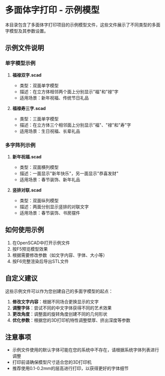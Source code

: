 # 多面体字打印 - 示例模型

本目录包含了多面体字打印项目的示例模型文件，这些文件展示了不同类型的多面字模型及其参数设置。

## 示例文件说明

### 单字模型示例

1. **福禄双字.scad**

   - 类型：双面单字模型
   - 描述：在立方体相邻两个面上分别显示"福"和"禄"字
   - 适用场景：新年祝福、传统节日礼品
2. **福禄寿三字.scad**

   - 类型：三面单字模型
   - 描述：在立方体三个相邻面上分别显示"福"、"禄"和"寿"字
   - 适用场景：生日祝福、长辈礼品

### 多字阵列示例

1. **新年祝福.scad**

   - 类型：双面横列模型
   - 描述：一面显示"新年快乐"，另一面显示"恭喜发财"
   - 适用场景：春节装饰、新年礼品
2. **竖排对联.scad**

   - 类型：双面纵列模型
   - 描述：两面分别显示竖排的对联文字
   - 适用场景：春节装饰、书房摆件

## 如何使用示例

1. 在OpenSCAD中打开示例文件
2. 按F5预览模型效果
3. 根据需要修改参数（如文字内容、字体、大小等）
4. 按F6完整渲染后导出STL文件

## 自定义建议

这些示例文件可以作为您创建自己的多面字模型的起点：

1. **修改文字内容**：根据不同场合更换显示的文字
2. **调整字体**：尝试不同的中文字体获得不同的艺术效果
3. **更改角度**：调整面的旋转角度创建不同的几何形状
4. **优化参数**：根据您的3D打印机特性调整壁厚、挤出深度等参数

## 注意事项

- 示例文件使用的默认字体可能在您的系统中不存在，请根据系统字体列表进行调整
- 打印前请确保模型尺寸适合您的3D打印机
- 推荐使用0.1-0.2mm的层高进行打印，以获得更好的字体细节
